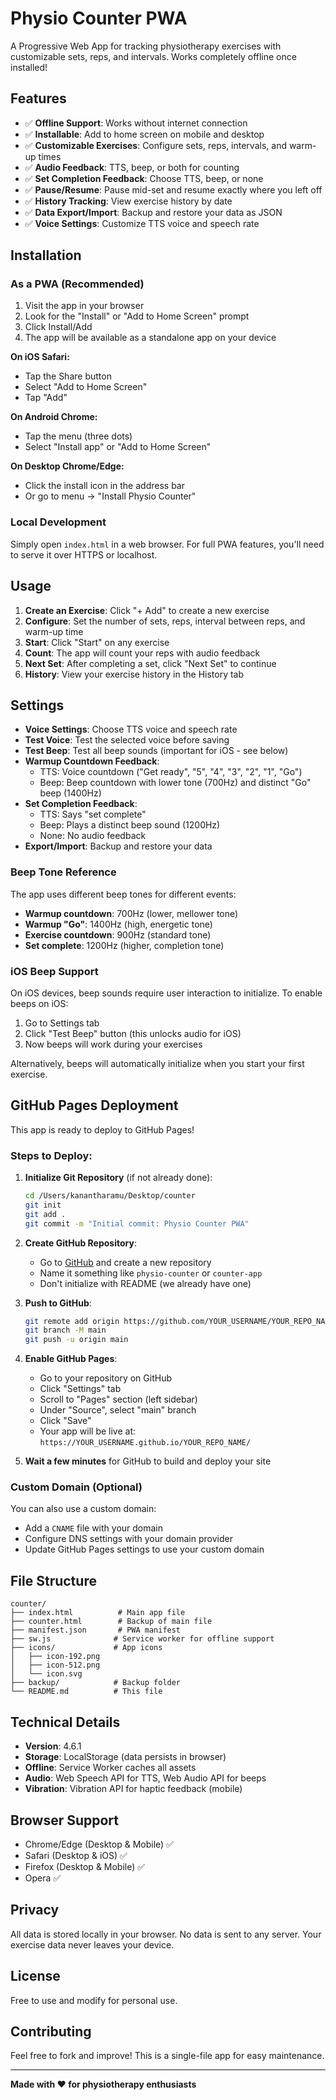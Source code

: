 # Physio Counter PWA

A Progressive Web App for tracking physiotherapy exercises with customizable sets, reps, and intervals. Works completely offline once installed!

## Features

- ✅ **Offline Support**: Works without internet connection
- ✅ **Installable**: Add to home screen on mobile and desktop
- ✅ **Customizable Exercises**: Configure sets, reps, intervals, and warm-up times
- ✅ **Audio Feedback**: TTS, beep, or both for counting
- ✅ **Set Completion Feedback**: Choose TTS, beep, or none
- ✅ **Pause/Resume**: Pause mid-set and resume exactly where you left off
- ✅ **History Tracking**: View exercise history by date
- ✅ **Data Export/Import**: Backup and restore your data as JSON
- ✅ **Voice Settings**: Customize TTS voice and speech rate

## Installation

### As a PWA (Recommended)

1. Visit the app in your browser
2. Look for the "Install" or "Add to Home Screen" prompt
3. Click Install/Add
4. The app will be available as a standalone app on your device

**On iOS Safari:**
- Tap the Share button
- Select "Add to Home Screen"
- Tap "Add"

**On Android Chrome:**
- Tap the menu (three dots)
- Select "Install app" or "Add to Home Screen"

**On Desktop Chrome/Edge:**
- Click the install icon in the address bar
- Or go to menu → "Install Physio Counter"

### Local Development

Simply open `index.html` in a web browser. For full PWA features, you'll need to serve it over HTTPS or localhost.

## Usage

1. **Create an Exercise**: Click "+ Add" to create a new exercise
2. **Configure**: Set the number of sets, reps, interval between reps, and warm-up time
3. **Start**: Click "Start" on any exercise
4. **Count**: The app will count your reps with audio feedback
5. **Next Set**: After completing a set, click "Next Set" to continue
6. **History**: View your exercise history in the History tab

## Settings

- **Voice Settings**: Choose TTS voice and speech rate
- **Test Voice**: Test the selected voice before saving
- **Test Beep**: Test all beep sounds (important for iOS - see below)
- **Warmup Countdown Feedback**:
  - TTS: Voice countdown ("Get ready", "5", "4", "3", "2", "1", "Go")
  - Beep: Beep countdown with lower tone (700Hz) and distinct "Go" beep (1400Hz)
- **Set Completion Feedback**: 
  - TTS: Says "set complete"
  - Beep: Plays a distinct beep sound (1200Hz)
  - None: No audio feedback
- **Export/Import**: Backup and restore your data

### Beep Tone Reference

The app uses different beep tones for different events:
- **Warmup countdown**: 700Hz (lower, mellower tone)
- **Warmup "Go"**: 1400Hz (high, energetic tone)
- **Exercise countdown**: 900Hz (standard tone)
- **Set complete**: 1200Hz (higher, completion tone)

### iOS Beep Support

On iOS devices, beep sounds require user interaction to initialize. To enable beeps on iOS:

1. Go to Settings tab
2. Click "Test Beep" button (this unlocks audio for iOS)
3. Now beeps will work during your exercises

Alternatively, beeps will automatically initialize when you start your first exercise.

## GitHub Pages Deployment

This app is ready to deploy to GitHub Pages!

### Steps to Deploy:

1. **Initialize Git Repository** (if not already done):
   ```bash
   cd /Users/kanantharamu/Desktop/counter
   git init
   git add .
   git commit -m "Initial commit: Physio Counter PWA"
   ```

2. **Create GitHub Repository**:
   - Go to [GitHub](https://github.com) and create a new repository
   - Name it something like `physio-counter` or `counter-app`
   - Don't initialize with README (we already have one)

3. **Push to GitHub**:
   ```bash
   git remote add origin https://github.com/YOUR_USERNAME/YOUR_REPO_NAME.git
   git branch -M main
   git push -u origin main
   ```

4. **Enable GitHub Pages**:
   - Go to your repository on GitHub
   - Click "Settings" tab
   - Scroll to "Pages" section (left sidebar)
   - Under "Source", select "main" branch
   - Click "Save"
   - Your app will be live at: `https://YOUR_USERNAME.github.io/YOUR_REPO_NAME/`

5. **Wait a few minutes** for GitHub to build and deploy your site

### Custom Domain (Optional)

You can also use a custom domain:
- Add a `CNAME` file with your domain
- Configure DNS settings with your domain provider
- Update GitHub Pages settings to use your custom domain

## File Structure

```
counter/
├── index.html          # Main app file
├── counter.html        # Backup of main file
├── manifest.json       # PWA manifest
├── sw.js              # Service worker for offline support
├── icons/             # App icons
│   ├── icon-192.png
│   ├── icon-512.png
│   └── icon.svg
├── backup/            # Backup folder
└── README.md          # This file
```

## Technical Details

- **Version**: 4.6.1
- **Storage**: LocalStorage (data persists in browser)
- **Offline**: Service Worker caches all assets
- **Audio**: Web Speech API for TTS, Web Audio API for beeps
- **Vibration**: Vibration API for haptic feedback (mobile)

## Browser Support

- Chrome/Edge (Desktop & Mobile) ✅
- Safari (Desktop & iOS) ✅
- Firefox (Desktop & Mobile) ✅
- Opera ✅

## Privacy

All data is stored locally in your browser. No data is sent to any server. Your exercise data never leaves your device.

## License

Free to use and modify for personal use.

## Contributing

Feel free to fork and improve! This is a single-file app for easy maintenance.

---

**Made with ❤️ for physiotherapy enthusiasts**

